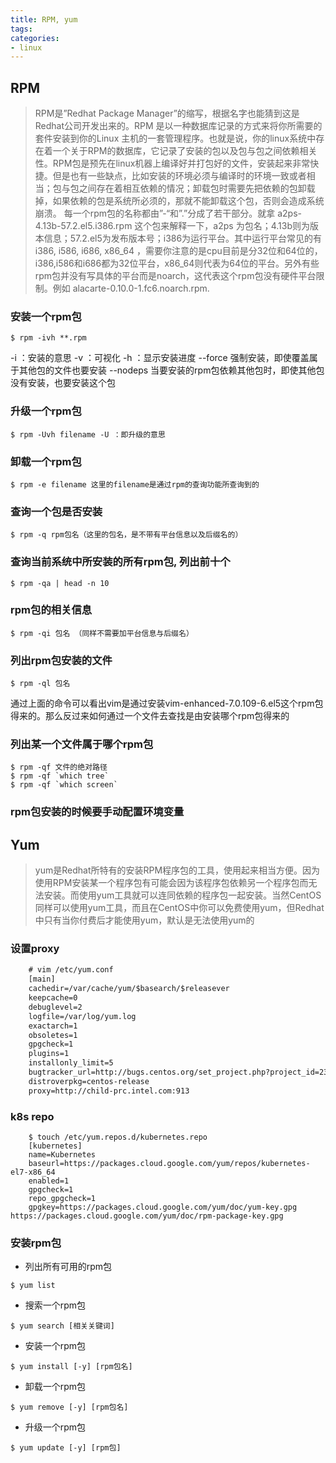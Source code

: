 ```yaml
---
title: RPM, yum
tags:
categories:
- linux
---
```


## RPM
> RPM是”Redhat Package Manager”的缩写，根据名字也能猜到这是Redhat公司开发出来的。RPM 是以一种数据库记录的方式来将你所需要的套件安装到你的Linux 主机的一套管理程序。也就是说，你的linux系统中存在着一个关于RPM的数据库，它记录了安装的包以及包与包之间依赖相关性。RPM包是预先在linux机器上编译好并打包好的文件，安装起来非常快捷。但是也有一些缺点，比如安装的环境必须与编译时的环境一致或者相当；包与包之间存在着相互依赖的情况；卸载包时需要先把依赖的包卸载掉，如果依赖的包是系统所必须的，那就不能卸载这个包，否则会造成系统崩溃。
> 每一个rpm包的名称都由”-“和”.”分成了若干部分。就拿 a2ps-4.13b-57.2.el5.i386.rpm 这个包来解释一下，a2ps 为包名；4.13b则为版本信息；57.2.el5为发布版本号；i386为运行平台。其中运行平台常见的有i386, i586, i686, x86_64 ，需要你注意的是cpu目前是分32位和64位的，i386,i586和i686都为32位平台，x86_64则代表为64位的平台。另外有些rpm包并没有写具体的平台而是noarch，这代表这个rpm包没有硬件平台限制。例如 alacarte-0.10.0-1.fc6.noarch.rpm.

### 安装一个rpm包

```shell
$ rpm -ivh **.rpm
```
-i ：安装的意思
-v ：可视化
-h ：显示安装进度
--force 强制安装，即使覆盖属于其他包的文件也要安装
--nodeps 当要安装的rpm包依赖其他包时，即使其他包没有安装，也要安装这个包

### 升级一个rpm包

```shell
$ rpm -Uvh filename -U ：即升级的意思
```

### 卸载一个rpm包

```shell
$ rpm -e filename 这里的filename是通过rpm的查询功能所查询到的
```

### 查询一个包是否安装

```shell
$ rpm -q rpm包名（这里的包名，是不带有平台信息以及后缀名的）
```

### 查询当前系统中所安装的所有rpm包, 列出前十个

```shell
$ rpm -qa | head -n 10
```

### rpm包的相关信息

```shell
$ rpm -qi 包名 （同样不需要加平台信息与后缀名）
```

### 列出rpm包安装的文件

```shell
$ rpm -ql 包名
```
通过上面的命令可以看出vim是通过安装vim-enhanced-7.0.109-6.el5这个rpm包得来的。那么反过来如何通过一个文件去查找是由安装哪个rpm包得来的

### 列出某一个文件属于哪个rpm包

```shell
$ rpm -qf 文件的绝对路径
$ rpm -qf `which tree`
$ rpm -qf `which screen`
```
### rpm包安装的时候要手动配置环境变量


## Yum
> yum是Redhat所特有的安装RPM程序包的工具，使用起来相当方便。因为使用RPM安装某一个程序包有可能会因为该程序包依赖另一个程序包而无法安装。而使用yum工具就可以连同依赖的程序包一起安装。当然CentOS同样可以使用yum工具，而且在CentOS中你可以免费使用yum，但Redhat中只有当你付费后才能使用yum，默认是无法使用yum的

### 设置proxy

```xml
	# vim /etc/yum.conf
	[main]
	cachedir=/var/cache/yum/$basearch/$releasever
	keepcache=0
	debuglevel=2
	logfile=/var/log/yum.log
	exactarch=1
	obsoletes=1
	gpgcheck=1
	plugins=1
	installonly_limit=5
	bugtracker_url=http://bugs.centos.org/set_project.php?project_id=23&ref=http://bugs.centos.org/bug_report_page.php?category=yum
	distroverpkg=centos-release
	proxy=http://child-prc.intel.com:913
```

### k8s repo

```shell
	$ touch /etc/yum.repos.d/kubernetes.repo
	[kubernetes]
	name=Kubernetes
	baseurl=https://packages.cloud.google.com/yum/repos/kubernetes-el7-x86_64
	enabled=1
	gpgcheck=1
	repo_gpgcheck=1
	gpgkey=https://packages.cloud.google.com/yum/doc/yum-key.gpg https://packages.cloud.google.com/yum/doc/rpm-package-key.gpg
```

### 安装rpm包

 * 列出所有可用的rpm包

```shell
$ yum list
```

 * 搜索一个rpm包

```shell
$ yum search [相关关键词]
```

 * 安装一个rpm包

```shell
$ yum install [-y] [rpm包名]
```
 * 卸载一个rpm包

```shell
$ yum remove [-y] [rpm包名]
```
 * 升级一个rpm包

```shell
$ yum update [-y] [rpm包]
```





